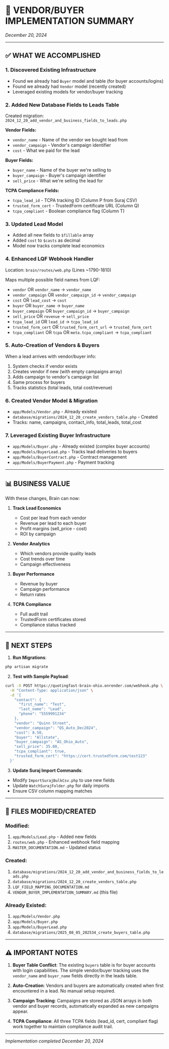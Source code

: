 # 🎯 VENDOR/BUYER IMPLEMENTATION SUMMARY
*December 20, 2024*

---

## ✅ WHAT WE ACCOMPLISHED

### 1. **Discovered Existing Infrastructure**
- Found we already had `Buyer` model and table (for buyer accounts/logins)
- Found we already had `Vendor` model (recently created)
- Leveraged existing models for vendor/buyer tracking

### 2. **Added New Database Fields to Leads Table**
Created migration: `2024_12_20_add_vendor_and_business_fields_to_leads.php`

**Vendor Fields:**
- `vendor_name` - Name of the vendor we bought lead from
- `vendor_campaign` - Vendor's campaign identifier
- `cost` - What we paid for the lead

**Buyer Fields:**
- `buyer_name` - Name of the buyer we're selling to
- `buyer_campaign` - Buyer's campaign identifier  
- `sell_price` - What we're selling the lead for

**TCPA Compliance Fields:**
- `tcpa_lead_id` - TCPA tracking ID (Column P from Suraj CSV)
- `trusted_form_cert` - TrustedForm certificate URL (Column Q)
- `tcpa_compliant` - Boolean compliance flag (Column T)

### 3. **Updated Lead Model**
- Added all new fields to `$fillable` array
- Added `cost` to `$casts` as decimal
- Model now tracks complete lead economics

### 4. **Enhanced LQF Webhook Handler**
Location: `brain/routes/web.php` (Lines ~1790-1810)

Maps multiple possible field names from LQF:
- `vendor` OR `vendor_name` → `vendor_name`
- `vendor_campaign` OR `vendor_campaign_id` → `vendor_campaign`
- `cost` OR `lead_cost` → `cost`
- `buyer` OR `buyer_name` → `buyer_name`
- `buyer_campaign` OR `buyer_campaign_id` → `buyer_campaign`
- `sell_price` OR `revenue` → `sell_price`
- `tcpa_lead_id` OR `lead_id` → `tcpa_lead_id`
- `trusted_form_cert` OR `trusted_form_cert_url` → `trusted_form_cert`
- `tcpa_compliant` OR `tcpa` OR `meta.tcpa_compliant` → `tcpa_compliant`

### 5. **Auto-Creation of Vendors & Buyers**
When a lead arrives with vendor/buyer info:
1. System checks if vendor exists
2. Creates vendor if new (with empty campaigns array)
3. Adds campaign to vendor's campaign list
4. Same process for buyers
5. Tracks statistics (total leads, total cost/revenue)

### 6. **Created Vendor Model & Migration**
- `app/Models/Vendor.php` - Already existed
- `database/migrations/2024_12_20_create_vendors_table.php` - Created
- Tracks: name, campaigns, contact_info, total_leads, total_cost

### 7. **Leveraged Existing Buyer Infrastructure**
- `app/Models/Buyer.php` - Already existed (complex buyer accounts)
- `app/Models/BuyerLead.php` - Tracks lead deliveries to buyers
- `app/Models/BuyerContract.php` - Contract management
- `app/Models/BuyerPayment.php` - Payment tracking

---

## 📊 BUSINESS VALUE

With these changes, Brain can now:

1. **Track Lead Economics**
   - Cost per lead from each vendor
   - Revenue per lead to each buyer
   - Profit margins (sell_price - cost)
   - ROI by campaign

2. **Vendor Analytics**
   - Which vendors provide quality leads
   - Cost trends over time
   - Campaign effectiveness

3. **Buyer Performance**
   - Revenue by buyer
   - Campaign performance
   - Return rates

4. **TCPA Compliance**
   - Full audit trail
   - TrustedForm certificates stored
   - Compliance status tracked

---

## 🚀 NEXT STEPS

1. **Run Migrations**:
```bash
php artisan migrate
```

2. **Test with Sample Payload**:
```bash
curl -X POST https://quotingfast-brain-ohio.onrender.com/webhook.php \
  -H "Content-Type: application/json" \
  -d '{
    "contact": {
      "first_name": "Test",
      "last_name": "Lead",
      "phone": "5559991234"
    },
    "vendor": "Quinn Street",
    "vendor_campaign": "QS_Auto_Dec2024",
    "cost": 8.50,
    "buyer": "Allstate",
    "buyer_campaign": "AS_Ohio_Auto",
    "sell_price": 35.00,
    "tcpa_compliant": true,
    "trusted_form_cert": "https://cert.trustedform.com/test123"
  }'
```

3. **Update Suraj Import Commands**:
- Modify `ImportSurajBulkCsv.php` to use new fields
- Update `WatchSurajFolder.php` for daily imports
- Ensure CSV column mapping matches

---

## 📁 FILES MODIFIED/CREATED

### Modified:
1. `app/Models/Lead.php` - Added new fields
2. `routes/web.php` - Enhanced webhook field mapping
3. `MASTER_DOCUMENTATION.md` - Updated status

### Created:
1. `database/migrations/2024_12_20_add_vendor_and_business_fields_to_leads.php`
2. `database/migrations/2024_12_20_create_vendors_table.php`
3. `LQF_FIELD_MAPPING_DOCUMENTATION.md`
4. `VENDOR_BUYER_IMPLEMENTATION_SUMMARY.md` (this file)

### Already Existed:
1. `app/Models/Vendor.php`
2. `app/Models/Buyer.php`
3. `app/Models/BuyerLead.php`
4. `database/migrations/2025_08_05_202534_create_buyers_table.php`

---

## ⚠️ IMPORTANT NOTES

1. **Buyer Table Conflict**: The existing `buyers` table is for buyer accounts with login capabilities. The simple vendor/buyer tracking uses the `vendor_name` and `buyer_name` fields directly in the leads table.

2. **Auto-Creation**: Vendors and buyers are automatically created when first encountered in a lead. No manual setup required.

3. **Campaign Tracking**: Campaigns are stored as JSON arrays in both vendor and buyer records, automatically expanded as new campaigns appear.

4. **TCPA Compliance**: All three TCPA fields (lead_id, cert, compliant flag) work together to maintain compliance audit trail.

---

*Implementation completed December 20, 2024*


